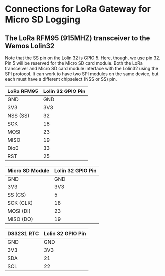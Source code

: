 

# Connections for LoRa Gateway for Micro SD Logging

## The LoRa RFM95 (915MHZ) transceiver to the Wemos Lolin32
Note that the SS pin on the Lolin 32 is GPIO 5. Here, though, we use pin 32. Pin 5 will be reserved for the Micro SD card module. Both the LoRa transceiver and Micro SD card module interface with the Lolin32 using the SPI protocol. It can work to have two SPI modules on the same device, but each must have a different chipselect (NSS or SS) pin. 

|LoRa RFM95 | Lolin 32 GPIO Pin|
|-----------|---------|
|GND	      | GND     |
|3V3	      | 3V3     |  
|NSS (SS)   | 32      |
|SCK	      | 18      |
|MOSI	      | 23      |
|MISO	      | 19      |
|Dio0	      | 33      |
|RST	      | 25      |


|Micro SD Module | Lolin 32 GPIO Pin|
|-----------|---------|
|GND	      | GND     |
|3V3	      | 3V3     |  
|SS (CS)	  | 5      |
|SCK (CLK)  | 18      |
|MOSI	(DI)  | 23      |
|MISO	(DO)  | 19      |

|DS3231 RTC | Lolin 32 GPIO Pin|
|-----------|---------|
|GND	      | GND     |
|3V3	      | 3V3     |  
|SDA    	  | 21      |
|SCL	      | 22      |

